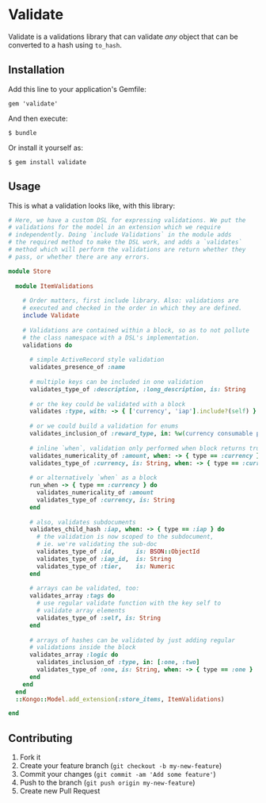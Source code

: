 # Validate

Validate is a validations library that can validate *any* object that can be
converted to a hash using `to_hash`.

## Installation

Add this line to your application's Gemfile:

    gem 'validate'

And then execute:

    $ bundle

Or install it yourself as:

    $ gem install validate

## Usage

This is what a validation looks like, with this library:

```ruby
# Here, we have a custom DSL for expressing validations. We put the
# validations for the model in an extension which we require
# independently. Doing `include Validations` in the module adds
# the required method to make the DSL work, and adds a `validates`
# method which will perform the validations are return whether they
# pass, or whether there are any errors.

module Store
  
  module ItemValidations
    
    # Order matters, first include library. Also: validations are
    # executed and checked in the order in which they are defined.
    include Validate
    
    # Validations are contained within a block, so as to not pollute
    # the class namespace with a DSL's implementation.
    validations do
      
      # simple ActiveRecord style validation
      validates_presence_of :name
      
      # multiple keys can be included in one validation
      validates_type_of :description, :long_description, is: String
      
      # or the key could be validated with a block
      validates :type, with: -> { ['currency', 'iap'].include?(self) }
      
      # or we could build a validation for enums
      validates_inclusion_of :reward_type, in: %w(currency consumable permanent)
      
      # inline `when`, validation only performed when block returns true
      validates_numericality_of :amount, when: -> { type == :currency }
      validates_type_of :currency, is: String, when: -> { type == :currency }
      
      # or alternatively `when` as a block
      run_when -> { type == :currency } do
        validates_numericality_of :amount
        validates_type_of :currency, is: String
      end
      
      # also, validates subdocuments
      validates_child_hash :iap, when: -> { type == :iap } do
        # the validation is now scoped to the subdocument,
        # ie. we're validating the sub-doc
        validates_type_of :id,      is: BSON::ObjectId
        validates_type_of :iap_id,  is: String
        validates_type_of :tier,    is: Numeric
      end
      
      # arrays can be validated, too:
      validates_array :tags do
        # use regular validate function with the key self to
        # validate array elements
        validates_type_of :self, is: String
      end
      
      # arrays of hashes can be validated by just adding regular
      # validations inside the block
      validates_array :logic do
        validates_inclusion_of :type, in: [:one, :two]
        validates_type_of :one, is: String, when: -> { type == :one }
      end
    end
  end
  ::Kongo::Model.add_extension(:store_items, ItemValidations)

end
```

## Contributing

1. Fork it
2. Create your feature branch (`git checkout -b my-new-feature`)
3. Commit your changes (`git commit -am 'Add some feature'`)
4. Push to the branch (`git push origin my-new-feature`)
5. Create new Pull Request
